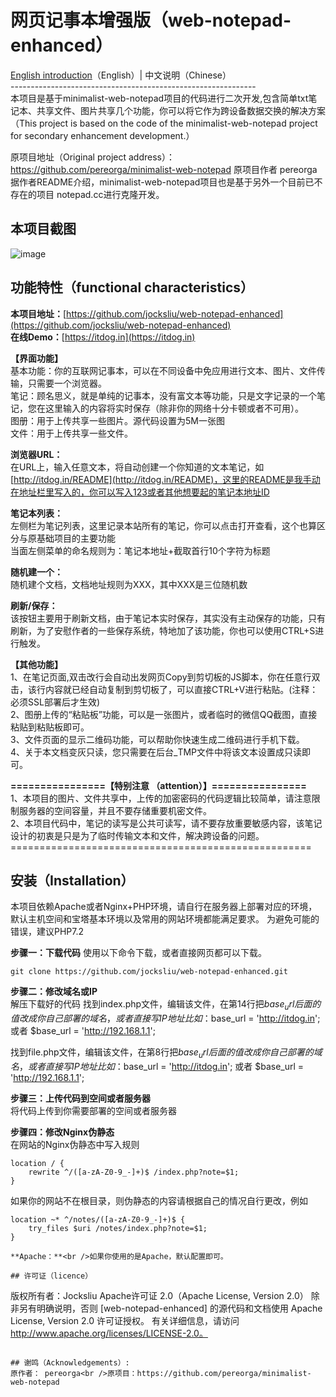 # 网页记事本增强版（web-notepad-enhanced）
  [English introduction](https://github.com/jocksliu/web-notepad-enhanced/blob/main/README-English.md)（English）|   中文说明（Chinese）<br />
    -------------------------------------------------------------<br />
  本项目是基于minimalist-web-notepad项目的代码进行二次开发,包含简单txt笔记本、共享文件、图片共享几个功能，你可以将它作为跨设备数据交换的解决方案<br />（This project is based on the code of the minimalist-web-notepad project for secondary enhancement development.） 

原项目地址（Original project address）：<br />https://github.com/pereorga/minimalist-web-notepad 原项目作者 pereorga<br />据作者README介绍，minimalist-web-notepad项目也是基于另外一个目前已不存在的项目 notepad.cc进行克隆开发。

## 本项目截图
![image](https://github.com/jocksliu/web-notepad-enhanced/assets/94985963/a3861aee-77b3-4236-86e1-8a3f87588d25)

## **功能特性（functional characteristics）**

**本项目地址：**[https://github.com/jocksliu/web-notepad-enhanced](https://github.com/jocksliu/web-notepad-enhanced)<br />**在线Demo：**[https://itdog.in](https://itdog.in)

**【界面功能】**<br />基本功能：你的互联网记事本，可以在不同设备中免应用进行文本、图片、文件传输，只需要一个浏览器。<br />笔记：顾名思义，就是单纯的记事本，没有富文本等功能，只是文字记录的一个笔记，您在这里输入的内容将实时保存（除非你的网络十分卡顿或者不可用）。<br />图册：用于上传共享一些图片。源代码设置为5M一张图<br />文件：用于上传共享一些文件。

**浏览器URL：**<br />在URL上，输入任意文本，将自动创建一个你知道的文本笔记，如 [http://itdog.in/README](http://itdog.in/README)，这里的README是我手动在地址栏里写入的，你可以写入123或者其他想要起的笔记本地址ID

**笔记本列表：**<br />左侧栏为笔记列表，这里记录本站所有的笔记，你可以点击打开查看，这个也算区分与原基础项目的主要功能<br />当面左侧菜单的命名规则为：笔记本地址+截取首行10个字符为标题

**随机建一个：**<br />随机建个文档，文档地址规则为XXX，其中XXX是三位随机数

**刷新/保存：**<br />该按钮主要用于刷新文档，由于笔记本实时保存，其实没有主动保存的功能，只有刷新，为了安慰作者的一些保存系统，特地加了该功能，你也可以使用CTRL+S进行触发。

**【其他功能】**<br />1、在笔记页面,双击改行会自动出发网页Copy到剪切板的JS脚本，你在任意行双击，该行内容就已经自动复制到剪切板了，可以直接CTRL+V进行粘贴。(注释：必须SSL部署后才生效)<br />2、图册上传的“粘贴板”功能，可以是一张图片，或者临时的微信QQ截图，直接粘贴到粘贴板即可。<br />3、文件页面的显示二维码功能，可以帮助你快速生成二维码进行手机下载。<br />4、关于本文档变灰只读，您只需要在后台_TMP文件中将该文本设置成只读即可。

**================【特别注意 （attention）】================**<br />1、本项目的图片、文件共享中，上传的加密密码的代码逻辑比较简单，请注意限制服务器的空间容量，并且不要存储重要机密文件。 <br />2、本项目代码中，笔记的读写是公共可读写，请不要存放重要敏感内容，该笔记设计的初衷是只是为了临时传输文本和文件，解决跨设备的问题。 <br />====================================================

## 安装（Installation） 
本项目依赖Apache或者Nginx+PHP环境，请自行在服务器上部署对应的环境，默认主机空间和宝塔基本环境以及常用的网站环境都能满足要求。
为避免可能的错误，建议PHP7.2

**步骤一：下载代码**
使用以下命令下载，或者直接网页都可以下载。

```
git clone https://github.com/jocksliu/web-notepad-enhanced.git
```

**步骤二：修改域名或IP**<br />
解压下载好的代码
找到index.php文件，编辑该文件，在第14行把$base_url后面的值改成你自己部署的域名，或者直接写IP地址
比如：$base_url = 'http://itdog.in';  或者 $base_url = 'http://192.168.1.1';

找到file.php文件，编辑该文件，在第8行把$base_url后面的值改成你自己部署的域名，或者直接写IP地址
比如：$base_url = 'http://itdog.in';  或者 $base_url = 'http://192.168.1.1';

**步骤三：上传代码到空间或者服务器**<br />
将代码上传到你需要部署的空间或者服务器

**步骤四：修改Nginx伪静态**<br />
在网站的Nginx伪静态中写入规则
```
location / {
    rewrite ^/([a-zA-Z0-9_-]+)$ /index.php?note=$1;
}
```
如果你的网站不在根目录，则伪静态的内容请根据自己的情况自行更改，例如
```
location ~* ^/notes/([a-zA-Z0-9_-]+)$ {
    try_files $uri /notes/index.php?note=$1;
}

**Apache：**<br />如果你使用的是Apache，默认配置即可。

## 许可证（licence）
```
版权所有者：Jocksliu
Apache许可证 2.0（Apache License, Version 2.0）
除非另有明确说明，否则 [web-notepad-enhanced] 的源代码和文档使用 Apache License, Version 2.0 许可证授权。
有关详细信息，请访问 http://www.apache.org/licenses/LICENSE-2.0。
```

## 谢鸣（Acknowledgements）:
原作者： pereorga<br />原项目：https://github.com/pereorga/minimalist-web-notepad
